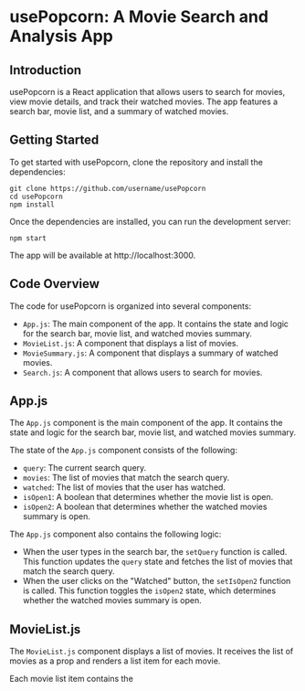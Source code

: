 # usePopcorn: A Movie Search and Analysis App

## Introduction

usePopcorn is a React application that allows users to search for movies, view movie details, and track their watched movies. The app features a search bar, movie list, and a summary of watched movies.

## Getting Started

To get started with usePopcorn, clone the repository and install the dependencies:

```
git clone https://github.com/username/usePopcorn
cd usePopcorn
npm install
```

Once the dependencies are installed, you can run the development server:

```
npm start
```

The app will be available at http://localhost:3000.

## Code Overview

The code for usePopcorn is organized into several components:

- `App.js`: The main component of the app. It contains the state and logic for the search bar, movie list, and watched movies summary.
- `MovieList.js`: A component that displays a list of movies.
- `MovieSummary.js`: A component that displays a summary of watched movies.
- `Search.js`: A component that allows users to search for movies.

## App.js

The `App.js` component is the main component of the app. It contains the state and logic for the search bar, movie list, and watched movies summary.

The state of the `App.js` component consists of the following:

- `query`: The current search query.
- `movies`: The list of movies that match the search query.
- `watched`: The list of movies that the user has watched.
- `isOpen1`: A boolean that determines whether the movie list is open.
- `isOpen2`: A boolean that determines whether the watched movies summary is open.

The `App.js` component also contains the following logic:

- When the user types in the search bar, the `setQuery` function is called. This function updates the `query` state and fetches the list of movies that match the search query.
- When the user clicks on the "Watched" button, the `setIsOpen2` function is called. This function toggles the `isOpen2` state, which determines whether the watched movies summary is open.

## MovieList.js

The `MovieList.js` component displays a list of movies. It receives the list of movies as a prop and renders a list item for each movie.

Each movie list item contains the
